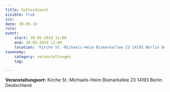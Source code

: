 ```yaml
---
title: Gottesdienst
visible: true
ics: 
date: 30-05-19
rule: 
event:
	start: 30-05-2019 11:00
	end: 30-05-2019 12:00
	location: 'Kirche St.-Michaels-Heim Bismarkallee 23 14193 Berlin Deutschland'
taxonomy:
	category: veranstaltungen
	tag: 

---
```




**Veranstaltungsort:** Kirche St.-Michaels-Heim
Bismarkallee 23
14193 Berlin
Deutschland

